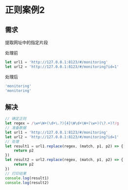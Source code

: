 # 正则案例2

## 需求

提取网址中的指定片段

处理前

```javascript
let url1 = 'http://127.0.0.1:8123/#/monitoring'
let url2 = 'http://127.0.0.1:8123/#/monitoring?id=1'
```

处理后

```javascript
'monitoring'
'monitoring'
```

## 解决

```javascript
// 确定正则
let regex = /\w+\W+(\d+\.?){4}\W\d+\W+(\w+)(\?.+)?/g
// 准备数据
let url1 = 'http://127.0.0.1:8123/#/monitoring'
let url2 = 'http://127.0.0.1:8123/#/monitoring?id=1'
// 处理
let result1 = url1.replace(regex, (match, p1, p2) => {
	return p2
})
let result2 = url2.replace(regex, (match, p1, p2) => {
	return p2
})
// 打印结果
console.log(result1)
console.log(result2)
```






